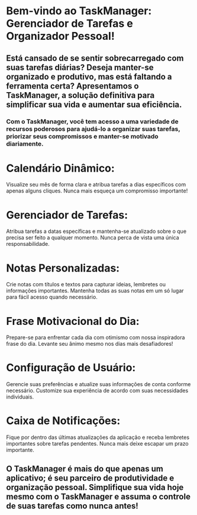 
<h1>Bem-vindo ao TaskManager: Gerenciador de Tarefas e Organizador Pessoal!</h1>

<h2>Está cansado de se sentir sobrecarregado com suas tarefas diárias? Deseja manter-se organizado e produtivo, mas está faltando a ferramenta certa? Apresentamos o TaskManager, a solução definitiva para simplificar sua vida e aumentar sua eficiência.</h2>
<h3>
Com o TaskManager, você tem acesso a uma variedade de recursos poderosos para ajudá-lo a organizar suas tarefas, priorizar seus compromissos e manter-se motivado diariamente.
</h3>
<h1>
Calendário Dinâmico:
</h1>
<p>Visualize seu mês de forma clara e atribua tarefas a dias específicos com apenas alguns cliques. Nunca mais esqueça um compromisso importante!</p>
<h1>
Gerenciador de Tarefas:
</h1>
<p>Atribua tarefas a datas específicas e mantenha-se atualizado sobre o que precisa ser feito a qualquer momento. Nunca perca de vista uma única responsabilidade.</p>

<h1>Notas Personalizadas:</h1>
<p>Crie notas com títulos e textos para capturar ideias, lembretes ou informações importantes. Mantenha todas as suas notas em um só lugar para fácil acesso quando necessário.</p>

<h1>Frase Motivacional do Dia:</h1>
<p>Prepare-se para enfrentar cada dia com otimismo com nossa inspiradora frase do dia. Levante seu ânimo mesmo nos dias mais desafiadores!</p>

<h1>Configuração de Usuário:</h1>
<p>
Gerencie suas preferências e atualize suas informações de conta conforme necessário. Customize sua experiência de acordo com suas necessidades individuais.
</p>

<h1>Caixa de Notificações:</h1>
<p>  
Fique por dentro das últimas atualizações da aplicação e receba lembretes importantes sobre tarefas pendentes. Nunca mais deixe escapar um prazo importante.
</p>

<h2>O TaskManager é mais do que apenas um aplicativo; é seu parceiro de produtividade e organização pessoal. Simplifique sua vida hoje mesmo com o TaskManager e assuma o controle de suas tarefas como nunca antes!</h2>







